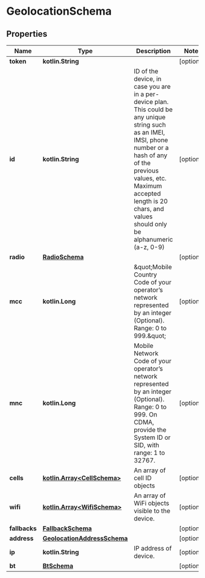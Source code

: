 
# GeolocationSchema

## Properties
Name | Type | Description | Notes
------------ | ------------- | ------------- | -------------
**token** | **kotlin.String** |  |  [optional]
**id** | **kotlin.String** | ID of the device, in case you are in a per-device plan. This could be any unique string such as an IMEI, IMSI, phone number or a hash of any of the previous values, etc. Maximum accepted length is 20 chars, and values should only be alphanumeric (a-z, 0-9) |  [optional]
**radio** | [**RadioSchema**](RadioSchema.md) |  |  [optional]
**mcc** | **kotlin.Long** | \&quot;Mobile Country Code of your operator’s network represented by an integer (Optional). Range: 0 to 999.\&quot; |  [optional]
**mnc** | **kotlin.Long** | Mobile Network Code of your operator’s network represented by an integer (Optional). Range: 0 to 999. On CDMA, provide the System ID or SID, with range: 1 to 32767. |  [optional]
**cells** | [**kotlin.Array&lt;CellSchema&gt;**](CellSchema.md) | An array of cell ID objects |  [optional]
**wifi** | [**kotlin.Array&lt;WifiSchema&gt;**](WifiSchema.md) | An array of WiFi objects visible to the device. |  [optional]
**fallbacks** | [**FallbackSchema**](FallbackSchema.md) |  |  [optional]
**address** | [**GeolocationAddressSchema**](GeolocationAddressSchema.md) |  |  [optional]
**ip** | **kotlin.String** | IP address of device. |  [optional]
**bt** | [**BtSchema**](BtSchema.md) |  |  [optional]




